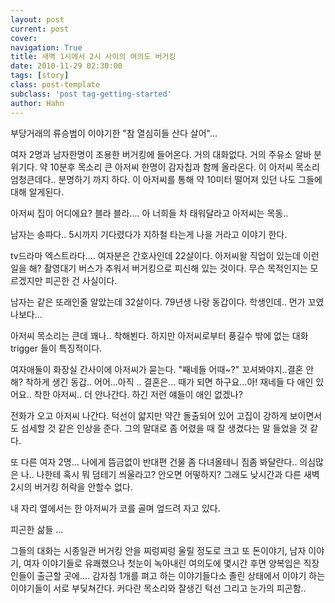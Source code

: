 ```yaml
---
layout: post
current: post
cover:  
navigation: True
title: 새벽 1시에서 2시 사이의 여의도 버거킹
date: 2010-11-29 02:30:00
tags: [story]
class: post-template
subclass: 'post tag-getting-started'
author: Hahn
---
```


부당거래의 류승범이 이야기한 "참 열심히들 산다 살어"...

여자 2명과 남자한명이 조용한 버거킹에 들어온다. 거의 대화없다. 거의 주유소 알바 분위기다. 
약 10분후 목소리 큰 아저씨 한명이 감자칩과 함께 올라온다. 이 아저씨 목소리 엄청큰데다.. 분명하기 까지 하다. 이 아저씨를 통해 약 10미터 떨어져 있던 나도 그들에 대해 알게된다.

아저씨 집이 어디에요?
블라 블라.... 아 너희들 차 태워달라고 아저씨는 목동..

남자는 송파다..
5시까지 기다렸다가 지하철 타는게 나을 거라고 이야기 한다. 

tv드라마 엑스트라다....
여자분은 간호사인데 22살이다. 아저씨왈 직업이 있는데 이런일을 해?
촬영대기 버스가 추워서 버거킹으로 피신해 있는 것이다. 
무슨 목적인지는 모르겠지만 피곤한 건 사실이다.

남자는 같은 또래인줄 알았는데 32살이다. 79년생 나랑 동갑이다. 학생인데.. 먼가 꼬였나보다...

아저씨 목소리는 큰데 꽤나.. 착해뵌다. 하지만 아저씨로부터 풍길수 밖에 없는 대화 trigger 들이 특징적이다.

여자애둘이 화장실 간사이에 아저씨가 묻는다.
"째네들 어때~?" 꼬셔봐야지..결혼 안해?
착하게 생긴 동갑.. 어어...아직 .. 결혼은... 때가 되면 하구요...아! 재네들 다 애인 있어요..
착한 아저씨.. 더 안나간다. 하긴 저런 얘들이 애인 없겠나?

전화가 오고 아저씨 나간다.
턱선이 얇지만 약간 돌출되어 있어 고집이 강하게 보이면서도 섬세할 것 같은 인상을 준다. 
그의 말대로 좀 어렸을 때 잘 생겼다는 말 들었을 것 같다.  

또 다른 여자 2명...
나에게 뜸금없이 반대편 건물 좀 다녀올테니 짐좀 봐달란다..
의심많은 나.. 나한테 혹시 뭐 덤테기 씌울라고?
안오면 어떻하지?
그래도 낮시간과 다른 새벽 2시의 버거킹 
허락을 안할수 없다.

내 자리 옆에서는 한 아저씨가 코를 골며 엎드려 자고 있다. 

피곤한 삶들 ...

그들의 대화는 시종일관 버거킹 안을 찌렁찌렁 울릴 정도로 크고 또 돈이야기, 남자 이야기, 여자 이야기들로 유쾌했으나 첫눈이 녹아내린 여의도에 몇시간 후면 양복입은 직장인들이 출근할 곳에.... 감자침 1개를 펴고 하는 이야기들다소 졸린 상태에서 이야기 하는 이야기들이 서로 부딫쳐간다. 커다란 목소리와 잘생긴 턱선 그리고 눈가의 피곤함..



